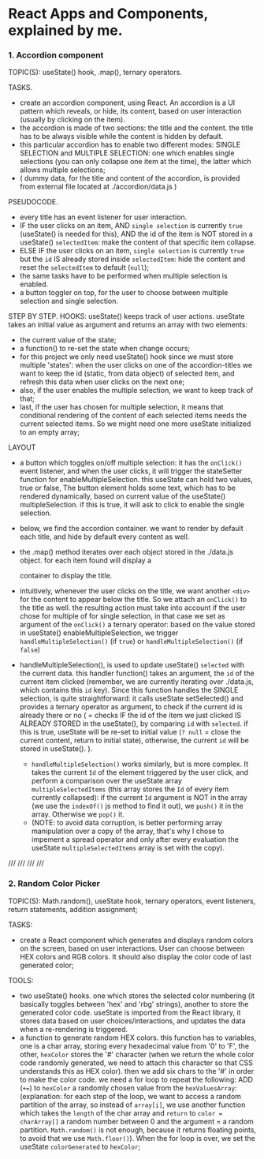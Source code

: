 # React Apps and Components, explained by me. #


### 1. Accordion component ###

TOPIC(S): useState() hook, .map(), ternary operators.

TASKS.
  - create an accordion component, using React. An accordion is a UI pattern which reveals, or hide, its content, based on user interaction (usually by clicking on the item).
  - the accordion is made of two sections: the title and the content. the title has to be always visible while the content is hidden by default.
  - this particular accordion has to enable two different modes: SINGLE SELECTION and MULTIPLE SELECTION: one which enables single selections (you can only collapse one item at the time), the latter which allows multiple selections;
  - ( dummy data, for the title and content of the accordion, is provided from external file located at ./accordion/data.js )

PSEUDOCODE.
  - every title has an event listener for user interaction.
  - IF the user clicks on an item, AND `single selection` is currently `true` (useState() is needed for this), AND the id of the item is NOT stored in a useState() `selectedItem`: make the content of that specific item collapse.
  - ELSE IF the user clicks on an item, `single selection` is currently `true` but the `id` IS already stored inside `selectedItem`: hide the content and reset the `selectedItem` to default (`null`);
  - the same tasks have to be performed when multiple selection is enabled.
  - a button toggler on top, for the user to choose between multiple selection and single selection. 
    
STEP BY STEP.
HOOKS: useState() keeps track of user actions. useState takes an initial value as argument and returns an array with two elements:
  - the current value of the state;
  - a function() to re-set the state when change occurs;
  - for this project we only need useState() hook since we must store multiple 'states': when the user clicks on one of the accordion-titles we want to keep the id (static, from data object) of selected item, and refresh this data when user clicks on the next one;
  - also, if the user enables the multiple selection, we want to keep track of that;
  - last, if the user has chosen for multiple selection, it means that conditional rendering of the content of each selected items needs the current selected items. So we might need one more useState initialized to an empty array;

LAYOUT
  - a button which toggles on/off multiple selection: it has the `onClick()` event listener, and when the user clicks, it will trigger the stateSetter function for enableMultipleSelection. this useState can hold two values, true or false,
    The button element holds some text, which has to be rendered dynamically, based on current value of the useState() multipleSelection.
    if this is true, it will ask to click to enable the single selection.

  - below, we find the accordion container. we want to render by default each title, and hide by default every content as well.
  - the .map() method iterates over each object stored in the ./data.js object. for each item found will display a <div> container to display the title.
  - intuitively, whenever the user clicks on the title, we want another `<div>` for the content to appear below the title. So we attach an
    `onClick()` to the title as well. the resulting action must take into account if the user chose for multiple of for single selection, in that case we set as argument of the `onClick()` a ternary operator: based on the value stored in useState() enableMultipleSelection, we trigger `handleMultipleSelection()` (if `true`) or `handleMultipleSelection()` (if `false`)
  - handleMultipleSelection(), is used to update useState() `selected` with the current data. this handler function() takes an argument, the `id` of the current item clicked (remember, we are currently iterating over ./data.js, which contains this `id` key). Since this function handles the SINGLE selection, is quite straightforward: it calls useState setSelected() and provides a ternary operator as argument, to check if the current id is already there or no ( = checks IF the id of the item we just clicked IS ALREADY STORED in the useState(), by comparing `id` with `selected`. if this is true, useState will be re-set to initial value (`? null` = close the current content, return to initial state), otherwise, the current `id` will be stored in useState(). ).
    - `handleMultipleSelection()` works similarly, but is more complex. It takes the current `Id` of the element triggered by the user click, and perform a comparison over the useState array `multipleSelectedItems` (this array stores the `Id` of every item currently collapsed): if the current `Id` argument is NOT in the array (we use the `indexOf()` js method to find it out), we `push()` it in the array. Otherwise we `pop()` it.
    - (NOTE: to avoid data corruption, is better performing array manipulation over a copy of the array, that's why I chose to impement a spread operator and only after every evaluation the useState `multipleSelectedItems` array is set with the copy).
    
/// /// /// ///

### 2. Random Color Picker ###

TOPIC(S): Math.random(), useState hook, ternary operators, event listeners, return statements, addition assignment;

TASKS: 
  - create a React component which generates and displays random colors on the screen, based on user interactions. User can choose between HEX colors and RGB colors. It should also display the color code of last generated color;

TOOLS:
- two useState() hooks. one which stores the selected color numbering (it basically toggles between 'hex' and 'rbg' strings), another to store the generated color code. useState is imported from the React library, it stores data based on user choices/interactions, and updates the data when a re-rendering is triggered.
- a function to generate random HEX colors. this function has to variables, one is a char array, storing every hexadecimal value from '0' to 'F', the other, `hexColor` stores the '#' character (when we return the whole color code randomly generated, we need to attach this character so that CSS understands this as HEX color). 
then we add six chars to the '#' in order to make the color code. we need a for loop to repeat the following: ADD (`+=`) to `hexColor` a randomly chosen value from the `hexValuesArray`:
  (explanation: for each step of the loop, we want to access a random partition of the array, so instead of `array[i]`, we use another function which takes the `length` of the char array and `return` to `color = charArray[]` a random number between 0 and the argument = a random partition.
  `Math.random()` is not enough, because it returns floating points, to avoid that we use `Math.floor()`).  When the for loop is over, we set the useState `colorGenerated` to `hexColor`;

